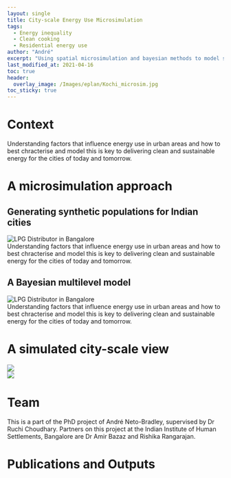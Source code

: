 ```yaml
---
layout: single
title: City-scale Energy Use Microsimulation
tags:
  - Energy inequality
  - Clean cooking
  - Residential energy use
author: "André"
excerpt: "Using spatial microsimulation and bayesian methods to model socio-cultural and spatial heterogeneity in residential clean energy transition in Indian cities"
last_modified_at: 2021-04-16
toc: true
header:
  overlay_image: /Images/eplan/Kochi_microsim.jpg
toc_sticky: true
---
```


# Context

Understanding factors that influence energy use in urban areas and how to best chracterise and model this is key to delivering clean and sustainable energy for the cities of today and tomorrow.

<div id="stickyarticle">
<h1 class="category">A microsimulation approach</h1>
<h2 class="title">Generating synthetic populations for Indian cities</h2>
<div id="wrapper">
  <div id="sticky">
    <img id="sticky"
         src="/home/Images/eplan/LPG_Distributor.jpg"
         alt="LPG Distributor in Bangalore"
         caption="Photo credit: A Neto-Bradley">
  </div>
  <div id="stickybody">Understanding factors that influence energy use in urban areas and how to best chracterise and model this is key to delivering clean and sustainable energy for the cities of today and tomorrow.</div>
</div>
  <h2 class="title">A Bayesian multilevel model</h2>
<div id="wrapper">
  <div id="sticky">
    <img id="sticky"
         src="/home/Images/eplan/LPG_Distributor.jpg"
         alt="LPG Distributor in Bangalore"
         caption="Photo credit: A Neto-Bradley">
  </div>
  <div id="stickybody">Understanding factors that influence energy use in urban areas and how to best chracterise and model this is key to delivering clean and sustainable energy for the cities of today and tomorrow.</div>
</div>
</div>

<div id="stickyarticle">
<h1 class="category">A simulated city-scale view</h1>
<div id="stickyfeature">
  <div class="stickyhero-inner">
    <img src="/home/Images/eplan/Kochi_Model_1.png"
         caption="Figure credit: A Neto-Bradley">
  </div>
</div>
  <div id="stickyfeature">
  <div class="stickyhero-inner">
    <img src="/home/Images/eplan/Kochi_Model_2.png"
         caption="Figure credit: A Neto-Bradley">
  </div>
</div>
</div>


# Team
This is a part of the PhD project of André Neto-Bradley, supervised by Dr Ruchi Choudhary. Partners on this project at the Indian Institute of Human Settlements, Bangalore are Dr Amir Bazaz and Rishika Rangarajan.

# Publications and Outputs


